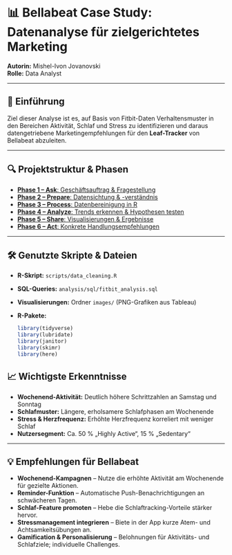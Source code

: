 # 📊 Bellabeat Case Study: Datenanalyse für zielgerichtetes Marketing

**Autorin:** Mishel-Ivon Jovanovski  
**Rolle:** Data Analyst

---

## 🧠 Einführung

Ziel dieser Analyse ist es, auf Basis von Fitbit-Daten Verhaltensmuster in den Bereichen Aktivität, Schlaf und Stress zu identifizieren und daraus datengetriebene Marketing­empfehlungen für den **Leaf-Tracker** von Bellabeat abzuleiten.

---

## 🔍 Projektstruktur & Phasen

- [**Phase 1 – Ask**: Geschäftsauftrag & Fragestellung](./1-ask.md)  
- [**Phase 2 – Prepare**: Datensichtung & -verständnis](./2-prepare.md)  
- [**Phase 3 – Process**: Datenbereinigung in R](./3-process.md)  
- [**Phase 4 – Analyze**: Trends erkennen & Hypothesen testen](./4-analyze.md)  
- [**Phase 5 – Share**: Visualisierungen & Ergebnisse](./5-share.md)  
- [**Phase 6 – Act**: Konkrete Handlungsempfehlungen](./6-act.md)  

---

## 🛠️ Genutzte Skripte & Dateien

- **R-Skript:** `scripts/data_cleaning.R`  
- **SQL-Queries:** `analysis/sql/fitbit_analysis.sql`  
- **Visualisierungen:** Ordner `images/` (PNG-Grafiken aus Tableau)

- **R-Pakete:**  
  ```r
  library(tidyverse)
  library(lubridate)
  library(janitor)
  library(skimr)
  library(here)
  
## 📈 Wichtigste Erkenntnisse

- **Wochenend-Aktivität:** Deutlich höhere Schrittzahlen an Samstag und Sonntag  
- **Schlafmuster:** Längere, erholsamere Schlafphasen am Wochenende  
- **Stress & Herzfrequenz:** Erhöhte Herzfrequenz korreliert mit weniger Schlaf  
- **Nutzersegment:** Ca. 50 % „Highly Active“, 15 % „Sedentary“

---

## 💡 Empfehlungen für Bellabeat

- **Wochenend-Kampagnen** – Nutze die erhöhte Aktivität am Wochenende für gezielte Aktionen.  
- **Reminder-Funktion** – Automatische Push-Benachrichtigungen an schwächeren Tagen.  
- **Schlaf-Feature promoten** – Hebe die Schlaf­tracking-Vorteile stärker hervor.  
- **Stressmanagement integrieren** – Biete in der App kurze Atem- und Achtsamkeitsübungen an.  
- **Gamification & Personalisierung** – Belohnungen für Aktivitäts- und Schlafziele; individuelle Challenges.  


